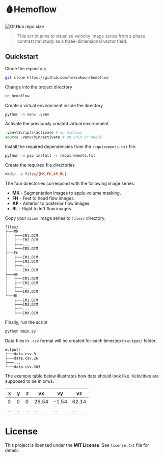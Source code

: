 # 🩸Hemoflow

![GitHub repo size](https://img.shields.io/github/repo-size/lewinkoon/hemoflow)

> This script aims to visualize velocity image series from a phase contrast mri study as a three-dimensional vector field.

## Quickstart

Clone the repository

```bash
git clone https://github.com/lewinkoon/hemoflow
```

Change into the project directory

```bash
cd hemoflow
```

Create a virtual environment inside the directory

```bash
python -m venv .venv
```

Activate the previously created virtual environment

```bash
.venv\Scripts\activate # on Windows
source .venv/bin/activate # on Unix or MacOS
```

Install the required dependencies from the `requirements.txt` file.

```bash
python -m pip install -r requirements.txt
```

Create the required file directories

```bash
mkdir -p files/{MK,FH,AP,RL}
```
The four directories correspond with the following image series:

- **MK** - Segmentation images to applu volume masking.
- **FH** - Feet to head flow images.
- **AP** - Anterior to posterior flow images.
- **RL** - Right to left flow images.

Copy your `dicom` image series to `files/` directory.

```
files/
├───MK
│   ├───IM1.DCM
│   ├───IM2.DCM
│   ├───...
│   └───IMX.DCM
├───FH
│   ├───IM1.DCM
│   ├───IM2.DCM
│   ├───...
│   └───IMX.DCM
├───AP
│   ├───IM1.DCM
│   ├───IM2.DCM
│   ├───...
│   └───IMX.DCM
└───RL
    ├───IM1.DCM
    ├───IM2.DCM
    ├───...
    └───IMX.DCM
```

Finally, run the script

```bash
python main.py
```

Data files in `.csv` format will be created for each timestep in `output/` folder.

```
output/
├───data.csv.0
├───data.csv.26
├───...
└───data.csv.603
```

The example table below illustrates how data should look like. Velocities are supposed to be in cm/s.

| x   | y   | z   | vx    | vy    | vz    |
| --- | --- | --- | ----- | ----- | ----- |
| 0   | 0   | 0   | 26.54 | -1.54 | 62.14 |
| ... | ... | ... | ...   | ...   | ...   |


# License

This project is licensed under the **MIT License**. See `license.txt` file for details.